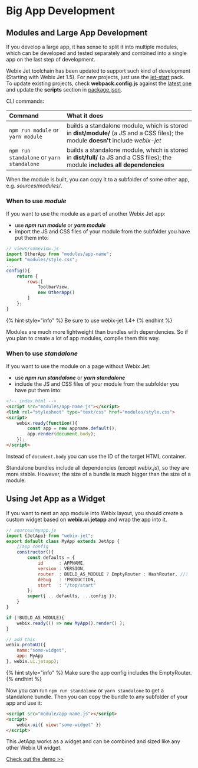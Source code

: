 # Big App Development

## Modules and Large App Development

If you develop a large app, it has sense to split it into multiple modules, which can be developed and tested separately and combined into a single app on the last step of development.

Webix Jet toolchain has been updated to support such kind of development (Starting with Webix Jet 1.5). For new projects, just use the [jet-start](https://github.com/webix-hub/jet-start) pack. To update existing projects, check **webpack.config.js** against the [latest one](https://github.com/webix-hub/jet-start/blob/master/webpack.config.js) and update the **scripts** section in [package.json](https://github.com/webix-hub/jet-start/blob/master/package.json).

CLI commands:

| Command | What it does |
| :--- | :--- |
| `npm run module` or `yarn module` | builds a standalone module, which is stored in **dist/module/** \(a JS and a CSS files\); the module **doesn't** include _webix-jet_ |
| `npm run standalone` or `yarn standalone` | builds a standalone module, which is stored in **dist/full/** \(a JS and a CSS files\); the module **includes all dependencies** |

When the module is built, you can copy it to a subfolder of some other app, e.g. _sources/modules/_.

### When to use _module_

If you want to use the module as a part of another Webix Jet app:

* use _**npm run module**_ or _**yarn module**_
* import the JS and CSS files of your module from the subfolder you have put them into:

```javascript
// views/someview.js
import OtherApp from "modules/app-name";
import "modules/style.css";
...
config(){
    return {
        rows:[
            ToolbarView,
            new OtherApp()
        ]
    };
}
```

{% hint style="info" %}
Be sure to use webix-jet 1.4+
{% endhint %}

Modules are much more lightweight than bundles with dependencies. So if you plan to create a lot of app modules, compile them this way.

### When to use _standalone_

If you want to use the module on a page without Webix Jet:

* use _**npm run standalone**_ or _**yarn standalone**_
* include the JS and CSS files of your module from the subfolder you have put them into:

```html
<!-- index.html -->
<script src="modules/app-name.js"></script>
<link rel="stylesheet" type="text/css" href="modules/style.css">
<script>
    webix.ready(function(){
        const app = new appname.default();
        app.render(document.body);
    });
</script>
```

Instead of `document.body` you can use the ID of the target HTML container.

Standalone bundles include all dependencies \(except _webix.js_\), so they are more stable. However, the size of a bundle is much bigger than the size of a module.

## Using Jet App as a Widget

If you want to nest an app module into Webix layout, you should create a custom widget based on **webix.ui.jetapp** and wrap the app into it.

```javascript
// sources/myapp.js
import {JetApp} from "webix-jet";
export default class MyApp extends JetApp {
    //app config
    constructor(){
        const defaults = {
            id     	: APPNAME,
			version	: VERSION,
            router  : BUILD_AS_MODULE ? EmptyRouter : HashRouter, //!
            debug   : !PRODUCTION,
            start   : "/top/start"
        };
        super({ ...defaults, ...config });
    }
}

if (!BUILD_AS_MODULE){
    webix.ready(() => new MyApp().render() );
}

// add this
webix.protoUI({
    name:"some-widget",
    app: MyApp
}, webix.ui.jetapp);
```

{% hint style="info" %}
Make sure the app config includes the EmptyRouter.
{% endhint %}

Now you can run `npm run standalone` or `yarn standalone` to get a standalone bundle. Then you can copy the bundle to any subfolder of your app and use it:

```html
<script src="module/app-name.js"></script>
<script>
    webix.ui({ view:"some-widget" })
</script>
```

This JetApp works as a widget and can be combined and sized like any other Webix UI widget.

[Check out the demo >>](https://github.com/webix-hub/jet-demos/tree/master/sources/webixview.js)

